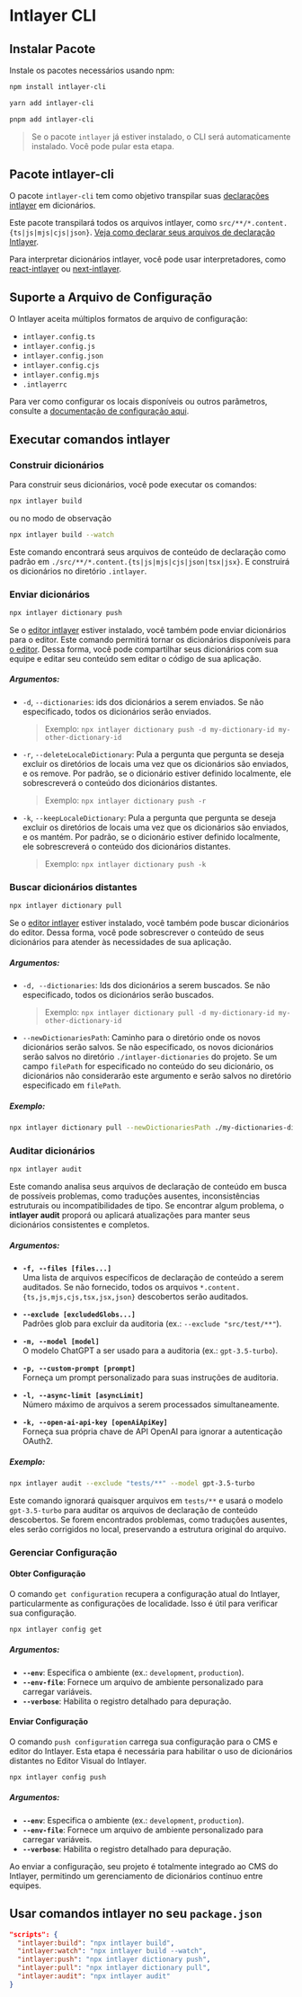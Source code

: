 # Intlayer CLI

## Instalar Pacote

Instale os pacotes necessários usando npm:

```bash packageManager="npm"
npm install intlayer-cli
```

```bash packageManager="yarn"
yarn add intlayer-cli
```

```bash packageManager="pnpm"
pnpm add intlayer-cli
```

> Se o pacote `intlayer` já estiver instalado, o CLI será automaticamente instalado. Você pode pular esta etapa.

## Pacote intlayer-cli

O pacote `intlayer-cli` tem como objetivo transpilar suas [declarações intlayer](https://github.com/aymericzip/intlayer/blob/main/docs/pt/dictionary/get_started.md) em dicionários.

Este pacote transpilará todos os arquivos intlayer, como `src/**/*.content.{ts|js|mjs|cjs|json}`. [Veja como declarar seus arquivos de declaração Intlayer](https://github.com/aymericzip/intlayer/blob/main/packages/intlayer/README.md).

Para interpretar dicionários intlayer, você pode usar interpretadores, como [react-intlayer](https://www.npmjs.com/package/react-intlayer) ou [next-intlayer](https://www.npmjs.com/package/next-intlayer).

## Suporte a Arquivo de Configuração

O Intlayer aceita múltiplos formatos de arquivo de configuração:

- `intlayer.config.ts`
- `intlayer.config.js`
- `intlayer.config.json`
- `intlayer.config.cjs`
- `intlayer.config.mjs`
- `.intlayerrc`

Para ver como configurar os locais disponíveis ou outros parâmetros, consulte a [documentação de configuração aqui](https://github.com/aymericzip/intlayer/blob/main/docs/pt/configuration.md).

## Executar comandos intlayer

### Construir dicionários

Para construir seus dicionários, você pode executar os comandos:

```bash
npx intlayer build
```

ou no modo de observação

```bash
npx intlayer build --watch
```

Este comando encontrará seus arquivos de conteúdo de declaração como padrão em `./src/**/*.content.{ts|js|mjs|cjs|json|tsx|jsx}`. E construirá os dicionários no diretório `.intlayer`.

### Enviar dicionários

```bash
npx intlayer dictionary push
```

Se o [editor intlayer](https://github.com/aymericzip/intlayer/blob/main/docs/pt/intlayer_visual_editor.md) estiver instalado, você também pode enviar dicionários para o editor. Este comando permitirá tornar os dicionários disponíveis para [o editor](https://intlayer.org/dashboard). Dessa forma, você pode compartilhar seus dicionários com sua equipe e editar seu conteúdo sem editar o código de sua aplicação.

##### Argumentos:

- `-d`, `--dictionaries`: ids dos dicionários a serem enviados. Se não especificado, todos os dicionários serão enviados.
  > Exemplo: `npx intlayer dictionary push -d my-dictionary-id my-other-dictionary-id`
- `-r`, `--deleteLocaleDictionary`: Pula a pergunta que pergunta se deseja excluir os diretórios de locais uma vez que os dicionários são enviados, e os remove. Por padrão, se o dicionário estiver definido localmente, ele sobrescreverá o conteúdo dos dicionários distantes.
  > Exemplo: `npx intlayer dictionary push -r`
- `-k`, `--keepLocaleDictionary`: Pula a pergunta que pergunta se deseja excluir os diretórios de locais uma vez que os dicionários são enviados, e os mantém. Por padrão, se o dicionário estiver definido localmente, ele sobrescreverá o conteúdo dos dicionários distantes.
  > Exemplo: `npx intlayer dictionary push -k`

### Buscar dicionários distantes

```bash
npx intlayer dictionary pull
```

Se o [editor intlayer](https://github.com/aymericzip/intlayer/blob/main/docs/pt/intlayer_visual_editor.md) estiver instalado, você também pode buscar dicionários do editor. Dessa forma, você pode sobrescrever o conteúdo de seus dicionários para atender às necessidades de sua aplicação.

##### Argumentos:

- `-d, --dictionaries`: Ids dos dicionários a serem buscados. Se não especificado, todos os dicionários serão buscados.
  > Exemplo: `npx intlayer dictionary pull -d my-dictionary-id my-other-dictionary-id`
- `--newDictionariesPath`: Caminho para o diretório onde os novos dicionários serão salvos. Se não especificado, os novos dicionários serão salvos no diretório `./intlayer-dictionaries` do projeto. Se um campo `filePath` for especificado no conteúdo do seu dicionário, os dicionários não considerarão este argumento e serão salvos no diretório especificado em `filePath`.

##### Exemplo:

```bash
npx intlayer dictionary pull --newDictionariesPath ./my-dictionaries-dir/
```

### Auditar dicionários

```bash
npx intlayer audit
```

Este comando analisa seus arquivos de declaração de conteúdo em busca de possíveis problemas, como traduções ausentes, inconsistências estruturais ou incompatibilidades de tipo. Se encontrar algum problema, o **intlayer audit** proporá ou aplicará atualizações para manter seus dicionários consistentes e completos.

##### Argumentos:

- **`-f, --files [files...]`**  
  Uma lista de arquivos específicos de declaração de conteúdo a serem auditados. Se não fornecido, todos os arquivos `*.content.{ts,js,mjs,cjs,tsx,jsx,json}` descobertos serão auditados.

- **`--exclude [excludedGlobs...]`**  
  Padrões glob para excluir da auditoria (ex.: `--exclude "src/test/**"`).

- **`-m, --model [model]`**  
  O modelo ChatGPT a ser usado para a auditoria (ex.: `gpt-3.5-turbo`).

- **`-p, --custom-prompt [prompt]`**  
  Forneça um prompt personalizado para suas instruções de auditoria.

- **`-l, --async-limit [asyncLimit]`**  
  Número máximo de arquivos a serem processados simultaneamente.

- **`-k, --open-ai-api-key [openAiApiKey]`**  
  Forneça sua própria chave de API OpenAI para ignorar a autenticação OAuth2.

##### Exemplo:

```bash
npx intlayer audit --exclude "tests/**" --model gpt-3.5-turbo
```

Este comando ignorará quaisquer arquivos em `tests/**` e usará o modelo `gpt-3.5-turbo` para auditar os arquivos de declaração de conteúdo descobertos. Se forem encontrados problemas, como traduções ausentes, eles serão corrigidos no local, preservando a estrutura original do arquivo.

### Gerenciar Configuração

#### Obter Configuração

O comando `get configuration` recupera a configuração atual do Intlayer, particularmente as configurações de localidade. Isso é útil para verificar sua configuração.

```bash
npx intlayer config get
```

##### Argumentos:

- **`--env`**: Especifica o ambiente (ex.: `development`, `production`).
- **`--env-file`**: Fornece um arquivo de ambiente personalizado para carregar variáveis.
- **`--verbose`**: Habilita o registro detalhado para depuração.

#### Enviar Configuração

O comando `push configuration` carrega sua configuração para o CMS e editor do Intlayer. Esta etapa é necessária para habilitar o uso de dicionários distantes no Editor Visual do Intlayer.

```bash
npx intlayer config push
```

##### Argumentos:

- **`--env`**: Especifica o ambiente (ex.: `development`, `production`).
- **`--env-file`**: Fornece um arquivo de ambiente personalizado para carregar variáveis.
- **`--verbose`**: Habilita o registro detalhado para depuração.

Ao enviar a configuração, seu projeto é totalmente integrado ao CMS do Intlayer, permitindo um gerenciamento de dicionários contínuo entre equipes.

## Usar comandos intlayer no seu `package.json`

```json fileName="package.json"
"scripts": {
  "intlayer:build": "npx intlayer build",
  "intlayer:watch": "npx intlayer build --watch",
  "intlayer:push": "npx intlayer dictionary push",
  "intlayer:pull": "npx intlayer dictionary pull",
  "intlayer:audit": "npx intlayer audit"
}
```
